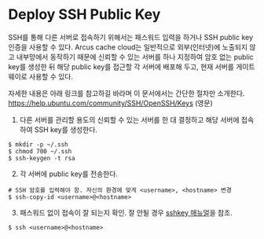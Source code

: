Deploy SSH Public Key
=====================

SSH를 통해 다른 서버로 접속하기 위해서는 패스워드 입력을 하거나 SSH public key 인증을 사용할 수 있다.
Arcus cache cloud는 일반적으로 외부(인터넷)에 노출되지 않고 내부망에서 동작하기 때문에
신뢰할 수 있는 서버를 하나 지정하여 암호 없는 public key를 생성한 뒤 해당 public key를
접근할 각 서버에 배포해 두고, 현재 서버를 게이트웨이로 사용할 수 있다.

자세한 내용은 아래 링크를 참고하길 바라며 이 문서에서는 간단한 절차만 소개한다.
https://help.ubuntu.com/community/SSH/OpenSSH/Keys (영문)

1. 다른 서버를 관리할 용도의 신뢰할 수 있는 서버를 한 대 결정하고 해당 서버에 접속하여 SSH key를 생성한다.
  ```
  $ mkdir -p ~/.ssh
  $ chmod 700 ~/.ssh
  $ ssh-keygen -t rsa
  ```

2. 각 서버에 public key를 전송한다.
  ```
  # SSH 암호를 입력해야 함. 자신의 환경에 맞게 <username>, <hostname> 변경
  $ ssh-copy-id <username>@<hostname>
  ```

3. 패스워드 없이 접속이 잘 되는지 확인. 잘 안될 경우 [sshkey 매뉴얼][sshkey-manual]을 참조.
  ```
  $ ssh <username>@<hostname>
  ```

<!-- Reference Links -->

[sshkey-manual]: https://help.ubuntu.com/community/SSH/OpenSSH/Keys/

